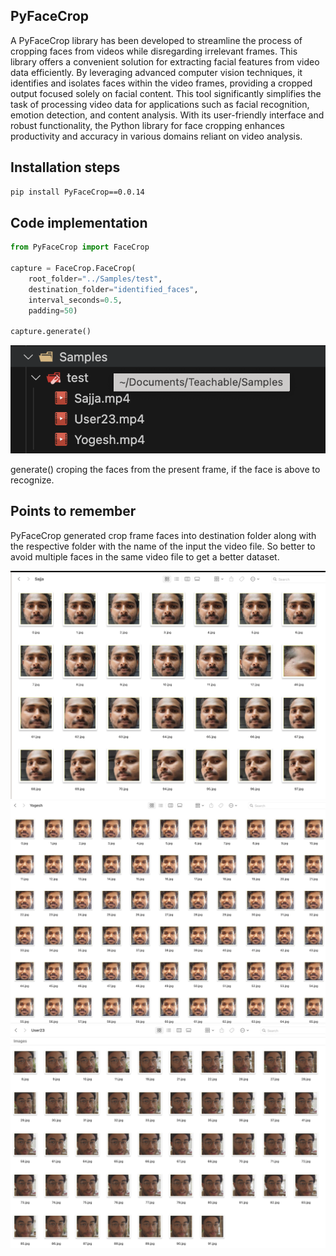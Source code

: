 ## PyFaceCrop
A PyFaceCrop library has been developed to streamline the process of cropping faces from videos while disregarding irrelevant frames. This library offers a convenient solution for extracting facial features from video data efficiently. By leveraging advanced computer vision techniques, it identifies and isolates faces within the video frames, providing a cropped output focused solely on facial content. This tool significantly simplifies the task of processing video data for applications such as facial recognition, emotion detection, and content analysis. With its user-friendly interface and robust functionality, the Python library for face cropping enhances productivity and accuracy in various domains reliant on video analysis.

## Installation steps

```bash
pip install PyFaceCrop==0.0.14
``` 

## Code implementation
```python
from PyFaceCrop import FaceCrop

capture = FaceCrop.FaceCrop(
    root_folder="../Samples/test",
    destination_folder="identified_faces",
    interval_seconds=0.5,
    padding=50) 

capture.generate()

```
![screenshot](https://raw.githubusercontent.com/udayatom/PyFaceCrop/main/screenshots/Screenshot_Input.png)

generate() croping the faces from the present frame, if the face is above to recognize.

## Points to remember

PyFaceCrop generated crop frame faces into destination folder along with the respective folder with the name of the input the video file. So better to avoid multiple faces in the same video file to get a better dataset.

![screenshot](https://raw.githubusercontent.com/udayatom/PyFaceCrop/main/screenshots/Screenshot_Sajja.png)   
![screenshot](https://raw.githubusercontent.com/udayatom/PyFaceCrop/main/screenshots/Screenshot_Yogesh.png) 
![screenshot](https://raw.githubusercontent.com/udayatom/PyFaceCrop/main/screenshots/Screenshot_User23.png) 


